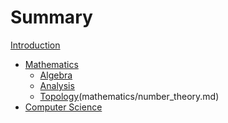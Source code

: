# Summary

[Introduction](content/introduction.md)

- [Mathematics]()
    - [Algebra](content/mathematics/algebra.md)
    - [Analysis](content/mathematics/analysis.md)
    - [Topology](content/mathematics/topology.md)(mathematics/number_theory.md)
- [Computer Science](content/computer_science.md)
